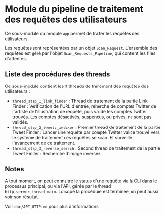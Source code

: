# Module du pipeline de traitement des requêtes des utilisateurs

Ce sous-module du module `app` permet de traiter les requêtes des utilisateurs.

Les requêtes sont représentées par un objet `Scan_Request`. L'ensemble des requêtes est géré par l'objet `Scan_Requests_Pipeline`, qui contient les files d'attentes.


## Liste des procédures des threads

Ce sous-module contient les 3 threads de traitement des requêtes des utilisateurs :

- `thread_step_1_link_finder` : Thread de traitement de la partie Link Finder : Vérification de l'URL d'entrée, reherche de comptes Twitter de l'artiste de l'illustration de requête, puis valide les comptes Twitter trouvés. Les comptes désactivés, suspendus, ou privés, ne sont pas validés.
- `thread_step_2_tweets_indexer` : Premier thread de traitement de la partie Tweet Finder : Lancer une requête par compte Twitter valide trouvé vers le système de traitement des requêtes se scan. Et surveille l'avancement de ce traitement.
- `thread_step_3_reverse_search` : Second thread de traitement de la partie Tweet Finder : Recherche d'image inversée.


## Notes

A tout moment, on peut connaitre le status d'une requête via la CLI dans le processus principal, ou via l'API, gérée par le thread `http_server_thread_main`.
Lorsque la procédure est terminée, on peut aussi voir son résultat.

Voir `doc/API_HTTP.md` pour plus d'informations.
